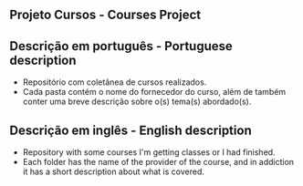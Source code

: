 ## Projeto Cursos - Courses Project

## Descrição em português - Portuguese description
- Repositório com coletânea de cursos realizados.
- Cada pasta contém o nome do fornecedor do curso, além de também conter uma breve descrição sobre o(s) tema(s) abordado(s).

## Descrição em inglês - English description
- Repository with some courses I'm getting classes or I had finished.
- Each folder has the name of the provider of the course, and in addiction it has a short description about what is covered.
